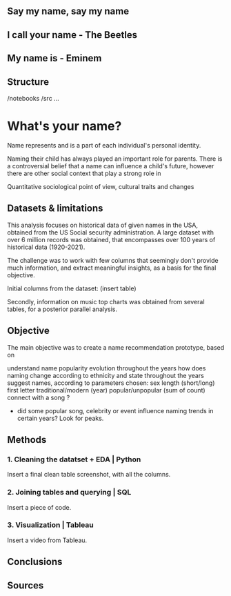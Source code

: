 ## Say my name, say my name
## I call your name - The Beetles
## My name is - Eminem

## Structure

/notebooks
/src
...


# What's your name?

Name represents and is a part of each individual's personal identity. 

Naming their child has always played an important role for parents. There is a controversial belief that a name can influence a child's future, however there are other social context that play a strong role in

Quantitative sociological point of view, cultural traits and changes

## Datasets & limitations

This analysis focuses on historical data of given names in the USA, obtained from the US Social security administration. A large dataset with over 6 million records was obtained, that encompasses over 100 years of historical data (1920-2021). 

The challenge was to work with few columns that seemingly don't provide much information, and extract meaningful insights, as a basis for the final objective.

Initial columns from the dataset: (insert table)

Secondly, information on music top charts was obtained from several tables, for a posterior parallel analysis.

## Objective

The main objective was to create a name recommendation prototype, based on 

understand name popularity evolution throughout the years
how does naming change according to ethnicity and state throughout the years
suggest names, according to parameters chosen:
sex
length (short/long)
first letter
traditional/modern (year)
popular/unpopular (sum of count)
connect with a song ?
- did some popular song, celebrity or event influence naming trends in certain years? Look for peaks.


## Methods

### 1. Cleaning the datatset + EDA | Python

Insert a final clean table screenshot, with all the columns.

### 2. Joining tables and querying | SQL

Insert a piece of code.

### 3. Visualization | Tableau

Insert a video from Tableau.

## Conclusions

## Sources